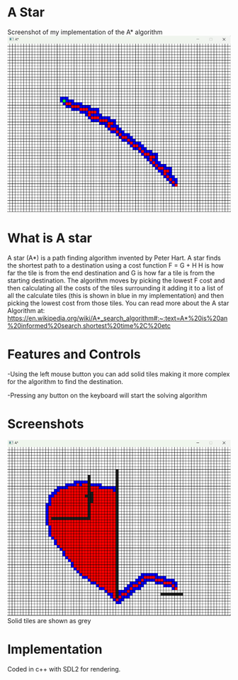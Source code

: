 # A Star

Screenshot of my implementation of the A* algorithm 
![screenshot](/docs/assets/Screenshot1.png)

# What is A star
A star (A*) is a path finding algorithm invented by Peter Hart. A star finds the shortest path to a destination using a cost function F = G + H H is how far the tile is from the end destination and G is how far a tile is from the starting destination. The algorithm moves by picking the lowest F cost and then calculating all the costs of the tiles surrounding it adding it to a list of all the calculate tiles (this is shown in blue in my implementation) and then picking the lowest cost from those tiles. You can read more about the A star Algorithm at: https://en.wikipedia.org/wiki/A*_search_algorithm#:~:text=A*%20is%20an%20informed%20search,shortest%20time%2C%20etc

# Features and Controls

-Using the left mouse button you can add solid tiles making it more complex for the algorithm to find the destination.

-Pressing any button on the keyboard will start the solving algorithm 



# Screenshots
![screenshot](/docs/assets/Screenshot2.png)
Solid tiles are shown as grey

# Implementation
Coded in c++ with SDL2 for rendering.




